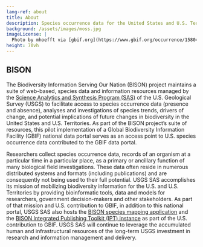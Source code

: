 ```yaml
---
lang-ref: about
title: About
description: Species occurrence data for the United States and U.S. Territories.
background: /assets/images/moss.jpg
imageLicense: |
  Photo by mhoefft via [gbif.org](https://www.gbif.org/occurrence/1580487687)
height: 70vh
---
```


## BISON

The Biodiversity Information Serving Our Nation (BISON) project maintains a suite of web-based, species data and information resources managed by the [Science Analytics and Synthesis Program (SAS)](https://www.usgs.gov/core-science-systems/science-analytics-and-synthesis) of the U.S. Geological Survey (USGS) to facilitate access to species occurrence data (presence and absence), analyses and investigations of species trends, drivers of change, and potential implications of future changes in biodiversity in the United States and U.S. Territories. As part of the BISON project’s suite of resources, this pilot implementation of a Global Biodiversity Information Facility (GBIF) national data portal serves as an access point to U.S. species occurrence data contributed to the GBIF data portal.  

Researchers collect species occurrence data, records of an organism at a particular time in a particular place, as a primary or ancillary function of many biological field investigations. These data often reside in numerous distributed systems and formats (including publications) and are consequently not being used to their full potential. USGS SAS accomplishes its mission of mobilizing biodiversity information for the U.S. and U.S. Territories by providing bioinformatic tools, data and models for researchers, government decision-makers and other stakeholders. As part of that mission and U.S. contribution to GBIF, in addition to this national portal, USGS SAS also hosts the [BISON species mapping application](https://bison.usgs.gov/) and the [BISON Integrated Publishing Toolkit (IPT) instance](https://bison.usgs.gov/ipt) as part of the U.S. contribution to GBIF. USGS SAS will continue to leverage the accumulated human and infrastructural resources of the long-term USGS investment in research and information management and delivery. 